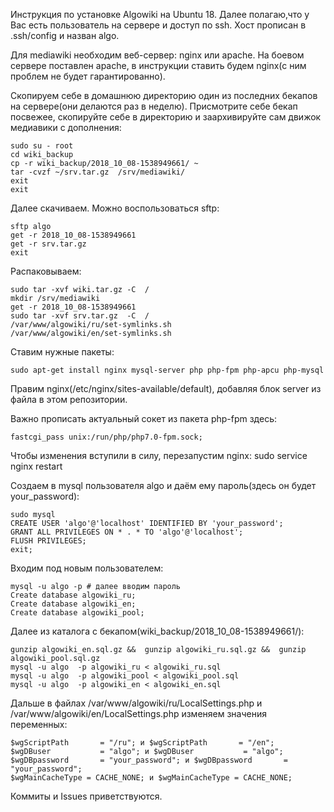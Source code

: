 Инструкция по установке Algowiki на Ubuntu 18. Далее полагаю,что у Вас есть пользователь на сервере и доступ по ssh. Хост прописан в .ssh/config и назван algo.  

Для mediawiki необходим веб-сервер: nginx или apache. На боевом сервере поставлен apache, в инструкции ставить будем nginx(c ним проблем не будет гарантированно).

Скопируем себе в домашнюю директорию один из последних бекапов на сервере(они делаются раз в неделю). Присмотрите себе бекап посвежее, скопируйте себе в директорию и заархивируйте сам движок медиавики с дополнения:

	sudo su - root
	cd wiki_backup
	cp -r wiki_backup/2018_10_08-1538949661/ ~
	tar -cvzf ~/srv.tar.gz  /srv/mediawiki/
	exit
	exit

Далее скачиваем. Можно воспользоваться sftp:

	sftp algo
	get -r 2018_10_08-1538949661
	get -r srv.tar.gz
	exit

Распаковываем:

	sudo tar -xvf wiki.tar.gz -C  /
	mkdir /srv/mediawiki
	get -r 2018_10_08-1538949661
	sudo tar -xvf srv.tar.gz  -C  /
	/var/www/algowiki/ru/set-symlinks.sh 	
	/var/www/algowiki/en/set-symlinks.sh 	

Ставим нужные пакеты:

	sudo apt-get install nginx mysql-server php php-fpm php-apcu php-mysql

Правим  nginx(/etc/nginx/sites-available/default), добавляя блок server из файла в этом репозитории.

Важно прописать актуальный сокет из пакета php-fpm здесь:

	fastcgi_pass unix:/run/php/php7.0-fpm.sock;

Чтобы изменения вступили в силу, перезапустим nginx:
	sudo service nginx restart

Создаем в mysql пользователя algo и даём ему пароль(здесь он будет your_password):

	sudo mysql
	CREATE USER 'algo'@'localhost' IDENTIFIED BY 'your_password';
	GRANT ALL PRIVILEGES ON * . * TO 'algo'@'localhost';
	FLUSH PRIVILEGES;
	exit;

Входим под новым пользователем:

	mysql -u algo -p # далее вводим пароль
    Create database algowiki_ru;
	Create database algowiki_en;
	Create database algowiki_pool;

Далее из каталога с бекапом(wiki_backup/2018_10_08-1538949661/):

	gunzip algowiki_en.sql.gz &&  gunzip algowiki_ru.sql.gz &&  gunzip algowiki_pool.sql.gz  
	mysql -u algo  -p algowiki_ru < algowiki_ru.sql
	mysql -u algo  -p algowiki_pool < algowiki_pool.sql
	mysql -u algo  -p algowiki_en < algowiki_en.sql

Дальше в файлах /var/www/algowiki/ru/LocalSettings.php и /var/www/algowiki/en/LocalSettings.php изменяем значения переменных:

	$wgScriptPath       = "/ru"; и $wgScriptPath       = "/en";
	$wgDBuser           = "algo"; и $wgDBuser           = "algo";
	$wgDBpassword       = "your_password"; и $wgDBpassword       = "your_password";
	$wgMainCacheType = CACHE_NONE; и $wgMainCacheType = CACHE_NONE;


Коммиты и Issues приветcтвуются.
